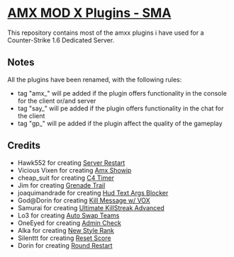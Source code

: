 [AMX MOD X Plugins - SMA][github]
====================

This repository contains most of the amxx plugins i have used for a Counter-Strike 1.6 Dedicated Server.

Notes
-----
All the plugins have been renamed, with the following rules:
- tag "amx_" will pe added if the plugin offers functionality in the console for the client or/and server
- tag "say_" will pe added if the plugin offers functionality in the chat for the client
- tag "gp_" will pe added if the plugin affect the quality of the gameplay

Credits
-------
- Hawk552 for creating [Server Restart](https://forums.alliedmods.net/showthread.php?t=23826)
- Vicious Vixen for creating [Amx Showip](https://forums.alliedmods.net/showthread.php?t=197662)
- cheap_suit for creating [C4 Timer](https://forums.alliedmods.net/showthread.php?t=55809)
- Jim for creating [Grenade Trail](https://forums.alliedmods.net/showthread.php?p=429750)
- joaquimandrade for creating [Hud Text Args Blocker](https://forums.alliedmods.net/showthread.php?p=832880)
- God@Dorin for creating [Kill Message w/ VOX](https://forums.alliedmods.net/showthread.php?t=798314)
- Samurai for creating [Ultimate KillStreak Advanced](https://forums.alliedmods.net/showthread.php?t=416080)
- Lo3 for creating [Auto Swap Teams](https://forums.alliedmods.net/showthread.php?t=90898)
- OneEyed for creating [Admin Check](https://forums.alliedmods.net/showthread.php?p=230189)
- Alka for creating [New Style Rank](https://forums.alliedmods.net/showthread.php?p=710055)
- Silenttt for creating [Reset Score](https://forums.alliedmods.net/showthread.php?t=74207)
- Dorin for creating [Round Restart](https://forums.alliedmods.net/showthread.php?p=798354)

[github]: https://github.com/Jessyy/amxx-plugins-sma

